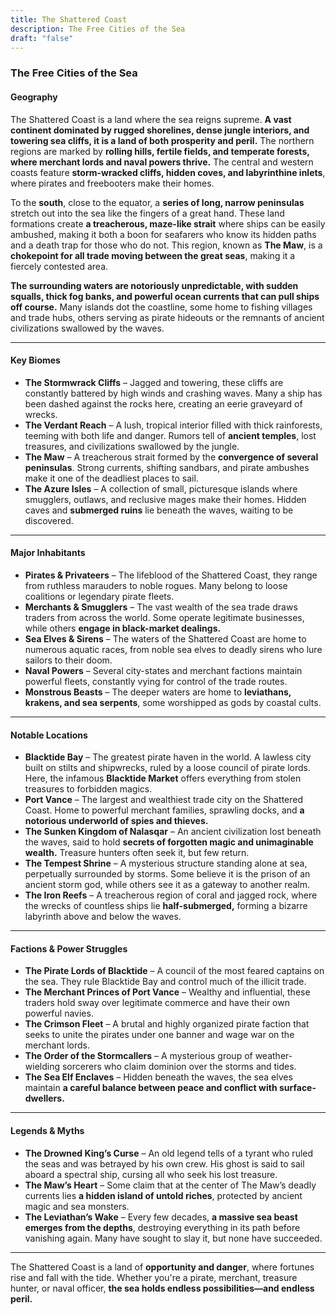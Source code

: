 ```yaml
---
title: The Shattered Coast
description: The Free Cities of the Sea
draft: "false"
---
```

### The Free Cities of the Sea
#### **Geography**

The Shattered Coast is a land where the sea reigns supreme. **A vast continent dominated by rugged shorelines, dense jungle interiors, and towering sea cliffs, it is a land of both prosperity and peril.** The northern regions are marked by **rolling hills, fertile fields, and temperate forests, where merchant lords and naval powers thrive.** The central and western coasts feature **storm-wracked cliffs, hidden coves, and labyrinthine inlets**, where pirates and freebooters make their homes.

To the **south**, close to the equator, a **series of long, narrow peninsulas** stretch out into the sea like the fingers of a great hand. These land formations create **a treacherous, maze-like strait** where ships can be easily ambushed, making it both a boon for seafarers who know its hidden paths and a death trap for those who do not. This region, known as **The Maw**, is a **chokepoint for all trade moving between the great seas**, making it a fiercely contested area.

**The surrounding waters are notoriously unpredictable, with sudden squalls, thick fog banks, and powerful ocean currents that can pull ships off course.** Many islands dot the coastline, some home to fishing villages and trade hubs, others serving as pirate hideouts or the remnants of ancient civilizations swallowed by the waves.

---

#### **Key Biomes**

- **The Stormwrack Cliffs** – Jagged and towering, these cliffs are constantly battered by high winds and crashing waves. Many a ship has been dashed against the rocks here, creating an eerie graveyard of wrecks.
- **The Verdant Reach** – A lush, tropical interior filled with thick rainforests, teeming with both life and danger. Rumors tell of **ancient temples**, lost treasures, and civilizations swallowed by the jungle.
- **The Maw** – A treacherous strait formed by the **convergence of several peninsulas**. Strong currents, shifting sandbars, and pirate ambushes make it one of the deadliest places to sail.
- **The Azure Isles** – A collection of small, picturesque islands where smugglers, outlaws, and reclusive mages make their homes. Hidden caves and **submerged ruins** lie beneath the waves, waiting to be discovered.

---

#### **Major Inhabitants**

- **Pirates & Privateers** – The lifeblood of the Shattered Coast, they range from ruthless marauders to noble rogues. Many belong to loose coalitions or legendary pirate fleets.
- **Merchants & Smugglers** – The vast wealth of the sea trade draws traders from across the world. Some operate legitimate businesses, while others **engage in black-market dealings.**
- **Sea Elves & Sirens** – The waters of the Shattered Coast are home to numerous aquatic races, from noble sea elves to deadly sirens who lure sailors to their doom.
- **Naval Powers** – Several city-states and merchant factions maintain powerful fleets, constantly vying for control of the trade routes.
- **Monstrous Beasts** – The deeper waters are home to **leviathans, krakens, and sea serpents**, some worshipped as gods by coastal cults.

---

#### **Notable Locations**

- **Blacktide Bay** – The greatest pirate haven in the world. A lawless city built on stilts and shipwrecks, ruled by a loose council of pirate lords. Here, the infamous **Blacktide Market** offers everything from stolen treasures to forbidden magics.
- **Port Vance** – The largest and wealthiest trade city on the Shattered Coast. Home to powerful merchant families, sprawling docks, and **a notorious underworld of spies and thieves.**
- **The Sunken Kingdom of Nalasqar** – An ancient civilization lost beneath the waves, said to hold **secrets of forgotten magic and unimaginable wealth.** Treasure hunters often seek it, but few return.
- **The Tempest Shrine** – A mysterious structure standing alone at sea, perpetually surrounded by storms. Some believe it is the prison of an ancient storm god, while others see it as a gateway to another realm.
- **The Iron Reefs** – A treacherous region of coral and jagged rock, where the wrecks of countless ships lie **half-submerged,** forming a bizarre labyrinth above and below the waves.

---

#### **Factions & Power Struggles**

- **The Pirate Lords of Blacktide** – A council of the most feared captains on the sea. They rule Blacktide Bay and control much of the illicit trade.
- **The Merchant Princes of Port Vance** – Wealthy and influential, these traders hold sway over legitimate commerce and have their own powerful navies.
- **The Crimson Fleet** – A brutal and highly organized pirate faction that seeks to unite the pirates under one banner and wage war on the merchant lords.
- **The Order of the Stormcallers** – A mysterious group of weather-wielding sorcerers who claim dominion over the storms and tides.
- **The Sea Elf Enclaves** – Hidden beneath the waves, the sea elves maintain **a careful balance between peace and conflict with surface-dwellers.**

---

#### **Legends & Myths**

- **The Drowned King’s Curse** – An old legend tells of a tyrant who ruled the seas and was betrayed by his own crew. His ghost is said to sail aboard a spectral ship, cursing all who seek his lost treasure.
- **The Maw’s Heart** – Some claim that at the center of The Maw’s deadly currents lies **a hidden island of untold riches**, protected by ancient magic and sea monsters.
- **The Leviathan’s Wake** – Every few decades, **a massive sea beast emerges from the depths**, destroying everything in its path before vanishing again. Many have sought to slay it, but none have succeeded.

---

The Shattered Coast is a land of **opportunity and danger**, where fortunes rise and fall with the tide. Whether you're a pirate, merchant, treasure hunter, or naval officer, **the sea holds endless possibilities—and endless peril.**